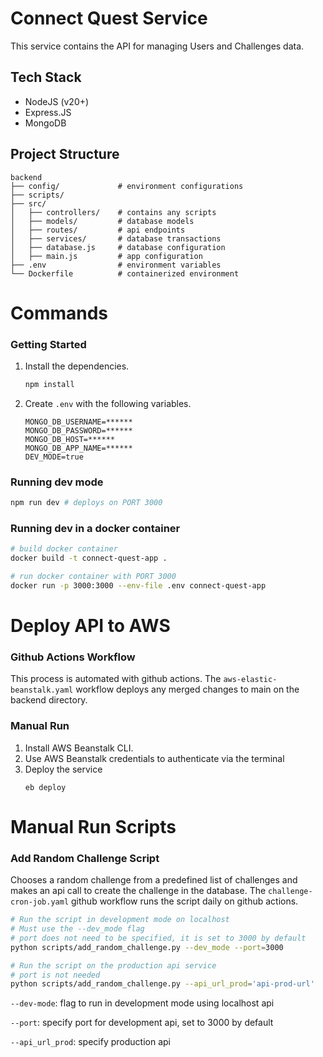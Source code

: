 # Connect Quest Service
This service contains the API for managing Users and Challenges data.

## Tech Stack
- NodeJS (v20+)
- Express.JS
- MongoDB

## Project Structure
```
backend
├── config/             # environment configurations
├── scripts/    
├── src/        
│   ├── controllers/    # contains any scripts
│   ├── models/         # database models
│   ├── routes/         # api endpoints
│   ├── services/       # database transactions
│   ├── database.js     # database configuration
│   ├── main.js         # app configuration 
├── .env                # environment variables
└── Dockerfile          # containerized environment
```

# Commands

### Getting Started

1. Install the dependencies.
    ```bash
    npm install
    ```

1. Create `.env` with the following variables.
    ```
    MONGO_DB_USERNAME=******
    MONGO_DB_PASSWORD=******
    MONGO_DB_HOST=******
    MONGO_DB_APP_NAME=******
    DEV_MODE=true
    ```

### Running dev mode
```bash
npm run dev # deploys on PORT 3000
```

### Running dev in a docker container
```bash
# build docker container
docker build -t connect-quest-app .

# run docker container with PORT 3000
docker run -p 3000:3000 --env-file .env connect-quest-app
```

# Deploy API to AWS

### Github Actions Workflow
This process is automated with github actions. The `aws-elastic-beanstalk.yaml` workflow deploys any merged changes to main on the backend directory.

### Manual Run
1. Install AWS Beanstalk CLI.
1. Use AWS Beanstalk credentials to authenticate via the terminal
1. Deploy the service
    ```
    eb deploy
    ```

# Manual Run Scripts

### Add Random Challenge Script
Chooses a random challenge from a predefined list of challenges and makes an api call to create the challenge in the database. The `challenge-cron-job.yaml` github workflow runs the script daily on github actions.

```bash
# Run the script in development mode on localhost
# Must use the --dev_mode flag
# port does not need to be specified, it is set to 3000 by default
python scripts/add_random_challenge.py --dev_mode --port=3000

# Run the script on the production api service
# port is not needed
python scripts/add_random_challenge.py --api_url_prod='api-prod-url'
```

`--dev-mode`: flag to run in development mode using localhost api

`--port`: specify port for development api, set to 3000 by default

`--api_url_prod`: specify production api

